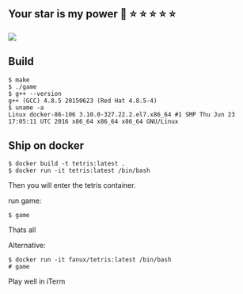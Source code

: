 ## Your star is my power :rocket: :star: :star: :star: :star: :star:
![](https://github.com/fanux/tetris/blob/master/img/tetris.png?raw=true)
## Build
```
$ make
$ ./game
$ g++ --version
g++ (GCC) 4.8.5 20150623 (Red Hat 4.8.5-4)
$ uname -a
Linux docker-86-106 3.10.0-327.22.2.el7.x86_64 #1 SMP Thu Jun 23 17:05:11 UTC 2016 x86_64 x86_64 x86_64 GNU/Linux
```
## Ship on docker
```
$ docker build -t tetris:latest .
$ docker run -it tetris:latest /bin/bash
```
Then you will enter the tetris container.

run game:
```
$ game
```
Thats all

Alternative:
```
$ docker run -it fanux/tetris:latest /bin/bash
# game
```

Play well in iTerm
